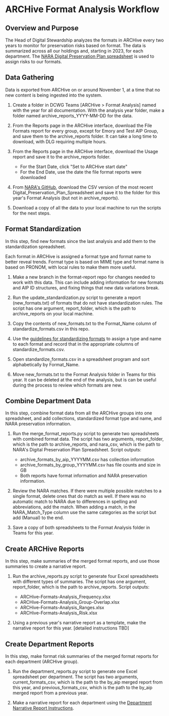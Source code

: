  # ARCHive Format Analysis Workflow
 
## Overview and Purpose

The Head of Digital Stewardship analyzes the formats in ARCHive every two years 
to monitor for preservation risks based on format.
The data is summarized across all our holdings and, starting in 2023, for each department.
The [NARA Digital Preservation Plan spreadsheet](https://github.com/usnationalarchives/digital-preservation) 
is used to assign risks to our formats.

## Data Gathering

Data is exported from ARCHive on or around November 1, at a time that no new content is being ingested into the system.

1. Create a folder in DCWG Teams [ARCHive > Format Analysis] named with the year for all documentation.
With the analysis year folder, make a folder named archive_reports_YYYY-MM-DD for the data.


2. From the Reports page in the ARCHive interface, download the File Formats report for every group,
except for Emory and Test AIP Group, and save them to the archive_reports folder.
It can take a long time to download, with DLG requiring multiple hours.


3. From the Reports page in the ARCHive interface, download the Usage report and save it to the archive_reports folder.
   - For the Start Date, click "Set to ARCHive start date"
   - For the End Date, use the date the file format reports were downloaded


4. From [NARA's GitHub](https://github.com/usnationalarchives/digital-preservation), 
download the CSV version of the most recent Digital_Preservation_Plan_Spreadsheet
and save it to the folder for this year's Format Analysis (but not in archive_reports). 


5. Download a copy of all the data to your local machine to run the scripts for the next steps.

## Format Standardization

In this step, find new formats since the last analysis and add them to the standardization spreadsheet.

Each format in ARCHive is assigned a format type and format name to better reveal trends.
Format type is based on MIME type and format name is based on PRONOM, with local rules to make them more useful.

1. Make a new branch in the format-report repo for changes needed to work with this data.
This can include adding information for new formats and AIP ID structures, 
and fixing things that new data variations break.


2. Run the update_standardization.py script to generate a report (new_formats.txt) of formats that do not have standardization rules.
The script has one argument, report_folder, which is the path to archive_reports on your local machine.


3. Copy the contents of new_formats.txt to the Format_Name column of standardize_formats.csv in this repo.


4. Use the [guidelines for standardizing formats](standardize_formats_guidelines.md) to assign a type and name to each format
and record that in the appropriate columns of standardize_formats.csv.


5. Open standardize_formats.csv in a spreadsheet program and sort alphabetically by Format_Name.


6. Move new_formats.txt to the Format Analysis folder in Teams for this year.
It can be deleted at the end of the analysis, but is can be useful during the process to review which formats are new.

## Combine Department Data

In this step, combine format data from all the ARCHive groups into one spreadsheet,
and add collections, standardized format type and name, and NARA preservation information.

1. Run the merge_format_reports.py script to generate two spreadsheets with combined format data.
The script has two arguments, report_folder, which is the path to archive_reports,
and nara_csv, which is the path to NARA's Digital Preservation Plan Spreadsheet. Script outputs:
   - archive_formats_by_aip_YYYYMM.csv has collection information
   - archive_formats_by_group_YYYYMM.csv has file counts and size in GB
   - Both reports have format information and NARA preservation information.


2. Review the NARA matches. 
If there were multiple possible matches to a single format, delete ones that do match as well.
If there was no automatic match to NARA due to differences in spelling and abbreviations, add the match.
When adding a match, in the NARA_Match_Type column use the same categories as the script but add (Manual) to the end.


3. Save a copy of both spreadsheets to the Format Analysis folder in Teams for this year.

## Create ARCHive Reports

In this step, make summaries of the merged format reports, and use those summaries to create a narrative report.

1. Run the archive_reports.py script to generate four Excel spreadsheets with different types of summaries.
The script has one argument, report_folder, which is the path to archive_reports. Script outputs:
   - ARCHive-Formats-Analysis_Frequency.xlsx
   - ARCHive-Formats-Analysis_Group-Overlap.xlsx
   - ARCHive-Formats-Analysis_Ranges.xlsx
   - ARCHive-Formats-Analysis_Risk.xlsx


2. Using a previous year's narrative report as a template, make the narrative report for this year. [detailed instructions TBD] 
 
## Create Department Reports

In this step, make format risk summaries of the merged format reports for each department (ARCHive group).

1. Run the department_reports.py script to generate one Excel spreadsheet per department. 
The script has two arguments, current_formats_csv, which is the path to the by_aip merged report from this year,
and previous_formats_csv, which is the path to the by_aip merged report from a previous year.


2. Make a narrative report for each department using the [Department Narrative Report Instructions](department_narrative_report_instructions.md).